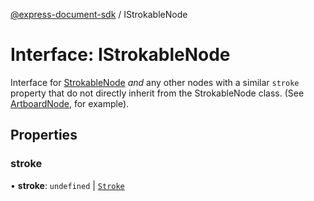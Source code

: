 [@express-document-sdk](../overview.md) / IStrokableNode
# Interface: IStrokableNode

Interface for [StrokableNode](../classes/StrokableNode.md) *and* any other nodes with a similar `stroke` property that do not directly inherit
from the StrokableNode class. (See [ArtboardNode](../classes/ArtboardNode.md), for example).

## Properties

### stroke

• **stroke**: `undefined` \| [`Stroke`](Stroke.md)

